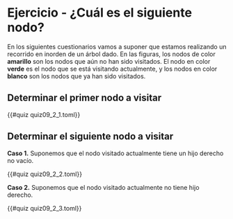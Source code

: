 # Ejercicio - ¿Cuál es el siguiente nodo?

En los siguientes cuestionarios vamos a suponer que estamos realizando un recorrido en inorden de un árbol dado. En las figuras, los nodos de color **amarillo** son los nodos que aún no han sido visitados. El nodo en color **verde** es el nodo que se está visitando actualmente, y los nodos en color **blanco** son los nodos que ya han sido visitados.

## Determinar el primer nodo a visitar

{{#quiz quiz09_2_1.toml}}

## Determinar el siguiente nodo a visitar

**Caso 1.** Suponemos que el nodo visitado actualmente tiene un hijo derecho no vacío.

{{#quiz quiz09_2_2.toml}}


**Caso 2.** Suponemos que el nodo visitado actualmente no tiene hijo derecho.

{{#quiz quiz09_2_3.toml}}
